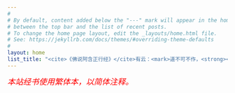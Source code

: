 ```yaml
---
#
# By default, content added below the "---" mark will appear in the home page
# between the top bar and the list of recent posts.
# To change the home page layout, edit the _layouts/home.html file.
# See: https://jekyllrb.com/docs/themes/#overriding-theme-defaults
#
layout: home
list_title: "<cite>《佛说阿含正行经》</cite>有云：<mark>道不可不作，<strong><em>经</em></strong>不可不读!</mark>"
---
```


<div style="margin-bottom: 10px;">
  <span style="color: red; font-size: 18px; font-style: italic;">本站经书使用繁体本，以简体注释。</span>
</div>

